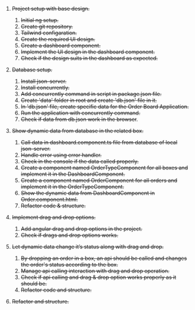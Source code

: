 1. ~~Project setup with base design.~~
    1. ~~Initial ng setup.~~
    2. ~~Create git repository.~~ 
    3. ~~Tailwind configaration.~~
    4. ~~Create the required UI design.~~
    5. ~~Create a dashboard component.~~
    6. ~~Implement the UI design in the dashboard component.~~
    7. ~~Check if the design suits in the dashboard as expected.~~

2. ~~Database setup.~~
    1. ~~Install json-server.~~
    2. ~~Install concurrently.~~
    3. ~~Add concurrently command in script in package.json file.~~
    4. ~~Create 'data' folder in root and create 'db.json' file in it.~~
    5. ~~In 'db.json' file, create specific data for the Order Board Application.~~
    6. ~~Run the application with concurrently command.~~
    7. ~~Check if data from db.json work in the browser~~.

3. ~~Show dynamic data from database in the related box.~~
    1. ~~Call data in dashboard.component.ts file from database of local json-server.~~
    2. ~~Handle error using error handler.~~
    3. ~~Check in the console if the data called properly.~~
    4. ~~Create a component named OrderTypeComponent for all boxes and implement it in the DashboardComponent.~~
    5. ~~Create a component named OrderComponent for all orders and implement it in the OrderTypeComponent.~~
    6. ~~Show the dynamic data from DashboardComponent in Order.component.html.~~
    7. ~~Refactor code & structure.~~

4. ~~Implement drag and drop options.~~
    1. ~~Add angular drag and drop options in the project.~~
    2. ~~Check if drags and drop options works.~~

5. ~~Let dynamic data change it’s status along with drag and drop.~~
    1. ~~By dropping an order in a box, an api should be called and changes the order's status according to the box.~~
    2. ~~Manage api calling interaction with drag and drop operation.~~
    3. ~~Check if api calling and drag & drop option works properly as it should be.~~
    4. ~~Refactor code and structure.~~

6. ~~Refactor and structure.~~
